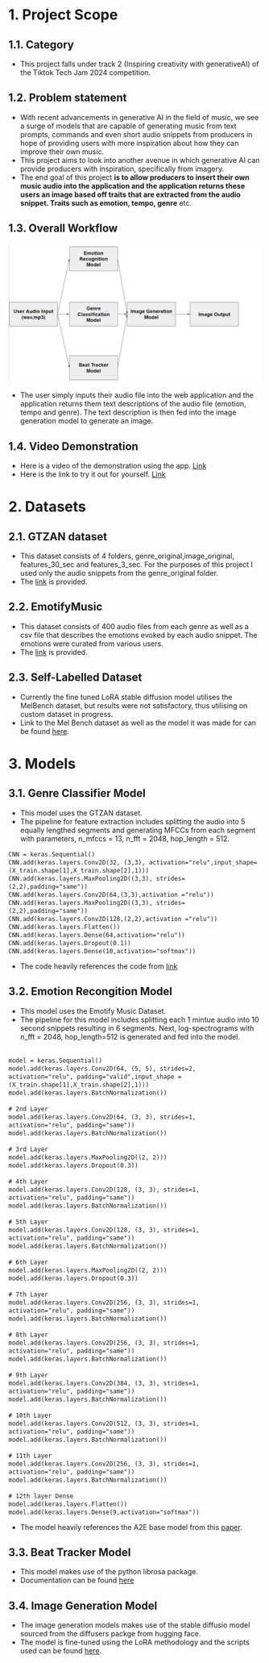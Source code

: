 # 1. Project Scope
## 1.1. Category 
- This project falls under track 2 (Inspiring creativity with generativeAI)  of the Tiktok Tech Jam 2024 competition.
## 1.2. Problem statement
- With recent advancements in generative AI in the field of music, we see a surge of models that are capable of generating music from text prompts, commands and even short audio snippets from producers in hope of providing users with more inspiration about how they can improve their own music.
- This project aims to look into another avenue in which generative AI can provide producers with inspiration, specifically from imagery. 
- The end goal of this project **is to allow producers to insert their own music audio into the application and the application returns these users an image based off traits that are extracted from the audio snippet. Traits such as emotion, tempo, genre** etc.
## 1.3. Overall Workflow
![workflow](workflow.png)
- The user simply inputs their audio file into the web application and the application returns them text descriptions of the audio file (emotion, tempo and genre). The text description is then fed into the image generation model to generate an image.

## 1.4. Video Demonstration
- Here is a video of the demonstration using the app. [Link](https://youtu.be/pva6vs57EfE)
- Here is the link to try it out for yourself. [Link](https://huggingface.co/spaces/Monke64/TechJamM2I)

# 2. Datasets
## 2.1. GTZAN dataset
- This dataset consists of 4 folders, genre_original,image_original, features_30_sec and features_3_sec. For the purposes of this project I used only the audio snippets from the genre_original folder.
- The [link](https://www.kaggle.com/datasets/andradaolteanu/gtzan-dataset-music-genre-classification) is provided.
## 2.2. EmotifyMusic
- This dataset consists of 400 audio files from each genre as well as a csv file that describes the emotions evoked by each audio snippet. The emotions were curated from various users. 
- The [link](https://www2.projects.science.uu.nl/memotion/emotifydata/) is provided.
## 2.3. Self-Labelled Dataset
- Currently the fine tuned LoRA stable diffusion model utilises the MelBench dataset, but results were not satisfactory, thus utilising on custom dataset in progress.
- Link to the Mel Bench dataset as well as the model it was made for can be found [here](https://schowdhury671.github.io/melfusion_cvpr2024/).

# 3. Models
## 3.1. Genre Classifier Model
- This model uses the GTZAN dataset. 
- The pipeline for feature extraction includes splitting the audio into 5 equally lengthed segments and generating MFCCs from each segment with parameters, n_mfccs = 13, n_fft = 2048, hop_length = 512.
```
CNN = keras.Sequential()
CNN.add(keras.layers.Conv2D(32, (3,3), activation="relu",input_shape=(X_train.shape[1],X_train.shape[2],1)))
CNN.add(keras.layers.MaxPooling2D((3,3), strides=(2,2),padding="same"))
CNN.add(keras.layers.Conv2D(64,(3,3),activation ="relu"))
CNN.add(keras.layers.MaxPooling2D((3,3), strides=(2,2),padding="same"))
CNN.add(keras.layers.Conv2D(128,(2,2),activation ="relu"))
CNN.add(keras.layers.Flatten())
CNN.add(keras.layers.Dense(64,activation="relu"))
CNN.add(keras.layers.Dropout(0.1))
CNN.add(keras.layers.Dense(10,activation="softmax"))
```
- The code heavily references the code from [link](https://github.com/musikalkemist/DeepLearningForAudioWithPython)
## 3.2. Emotion Recongition Model
- This model uses the Emotify Music Dataset.
- The pipeline for this model includes splitting each 1 mintue audio into 10 second snippets resulting in 6 segments. Next, log-spectrograms with n_fft = 2048, hop_length=512 is generated and fed into the model.
```

model = keras.Sequential()
model.add(keras.layers.Conv2D(64, (5, 5), strides=2, activation="relu", padding="valid",input_shape = (X_train.shape[1],X_train.shape[2],1)))
model.add(keras.layers.BatchNormalization())

# 2nd Layer
model.add(keras.layers.Conv2D(64, (3, 3), strides=1, activation="relu", padding="same"))
model.add(keras.layers.BatchNormalization())

# 3rd Layer
model.add(keras.layers.MaxPooling2D((2, 2)))
model.add(keras.layers.Dropout(0.3))

# 4th Layer
model.add(keras.layers.Conv2D(128, (3, 3), strides=1, activation="relu", padding="same"))
model.add(keras.layers.BatchNormalization())

# 5th Layer
model.add(keras.layers.Conv2D(128, (3, 3), strides=1, activation="relu", padding="same"))
model.add(keras.layers.BatchNormalization())

# 6th Layer
model.add(keras.layers.MaxPooling2D((2, 2)))
model.add(keras.layers.Dropout(0.3))

# 7th Layer
model.add(keras.layers.Conv2D(256, (3, 3), strides=1, activation="relu", padding="same"))
model.add(keras.layers.BatchNormalization())

# 8th Layer
model.add(keras.layers.Conv2D(256, (3, 3), strides=1, activation="relu", padding="same"))
model.add(keras.layers.BatchNormalization())

# 9th Layer
model.add(keras.layers.Conv2D(384, (3, 3), strides=1, activation="relu", padding="same"))
model.add(keras.layers.BatchNormalization())

# 10th Layer
model.add(keras.layers.Conv2D(512, (3, 3), strides=1, activation="relu", padding="same"))
model.add(keras.layers.BatchNormalization())

# 11th Layer
model.add(keras.layers.Conv2D(256, (3, 3), strides=1, activation="relu", padding="same"))
model.add(keras.layers.BatchNormalization())

# 12th layer Dense
model.add(keras.layers.Flatten())
model.add(keras.layers.Dense(9,activation="softmax"))
```
- The model heavily references the A2E base model from this [paper](https://arxiv.org/pdf/1907.03572).
## 3.3. Beat Tracker Model
- This model makes use of the python librosa package.
- Documentation can be found [here](https://librosa.org/doc/latest/generated/librosa.beat.beat_track.html#librosa.beat.beat_track)

## 3.4. Image Generation Model
- The image generation models makes use of the stable diffusio model sourced from the diffusers packge from hugging face.
- The model is fine-tuned using the LoRA methodology and the scripts used can be found [here](https://huggingface.co/docs/diffusers/en/training/lora).


